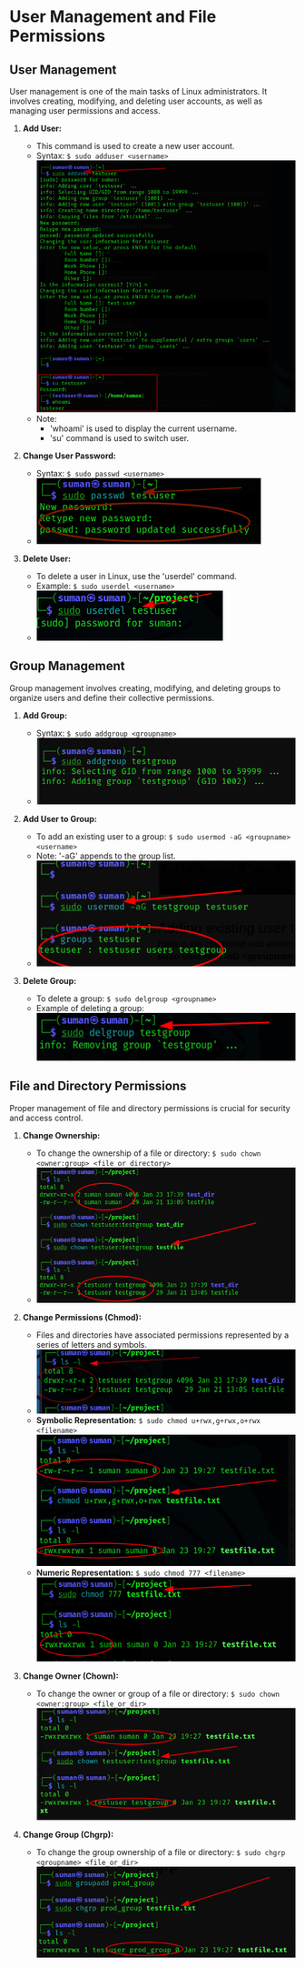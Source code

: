 # User Management and File Permissions

## User Management

User management is one of the main tasks of Linux administrators. It involves creating, modifying, and deleting user accounts, as well as managing user permissions and access.

1. **Add User:**
   - This command is used to create a new user account.
   - Syntax: `$ sudo adduser <username>`
    ![Add User](/assets/adduser.png)
   - Note: 
     - 'whoami' is used to display the current username.
     - 'su' command is used to switch user.

2. **Change User Password:**
   - Syntax: `$ sudo passwd <username>`
   - ![Change User Password](/assets/usr_passwd_ch.png)

3. **Delete User:**
   - To delete a user in Linux, use the 'userdel' command.
   - Example: `$ sudo userdel <username>`
   - ![Delete User](/assets/del_usr.png)

## Group Management

Group management involves creating, modifying, and deleting groups to organize users and define their collective permissions.

1. **Add Group:**
   - Syntax: `$ sudo addgroup <groupname>`
   - ![Add Group](/assets/add_group.png)

2. **Add User to Group:**
   - To add an existing user to a group: `$ sudo usermod -aG <groupname> <username>`
   - Note: '-aG' appends to the group list.
   - ![Add User to Group](/assets/adduser_to_grp.png)

3. **Delete Group:**
   - To delete a group: `$ sudo delgroup <groupname>`
   - Example of deleting a group:
    ![Delete Group](/assets/del_grp.png)

## File and Directory Permissions

Proper management of file and directory permissions is crucial for security and access control.

1. **Change Ownership:**
   - To change the ownership of a file or directory: `$ sudo chown <owner:group> <file or directory>`
   - ![Change Ownership](/assets/ch_ownership_grp.png)

2. **Change Permissions (Chmod):**
   - Files and directories have associated permissions represented by a series of letters and symbols.
   - ![Permissions Explanation](/assets/chmod.png)
   - **Symbolic Representation:** `$ sudo chmod u+rwx,g+rwx,o+rwx <filename>` ![Symbolic Permissions](/assets/symbolic.png)
   - **Numeric Representation:** `$ sudo chmod 777 <filename>` ![Numeric Permissions](/assets/numberic.png)

3. **Change Owner (Chown):**
   - To change the owner or group of a file or directory: `$ sudo chown <owner:group> <file_or_dir>`
   ![Change Owner](/assets/chown.png)

4. **Change Group (Chgrp):**
   - To change the group ownership of a file or directory: `$ sudo chgrp <groupname> <file_or_dir>`
   ![Change Group](/assets/chgrp.png)
